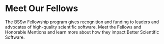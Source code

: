 # Meet Our Fellows

The BSSw Fellowship program gives recognition and funding to leaders and advocates of high-quality scientific software. Meet the Fellows and Honorable Mentions and learn more about how they impact Better Scientific Software.

<!---
Years presented: 2020, 2019, 2018
Input Fellows individually in Fellows subdirectory
--->

